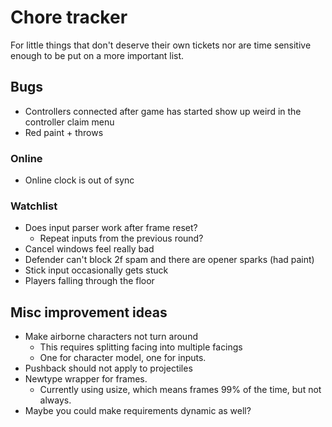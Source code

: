 # Chore tracker

For little things that don't deserve their own tickets nor are time sensitive
enough to be put on a more important list.

## Bugs

- Controllers connected after game has started show up weird in the controller claim menu
- Red paint + throws

### Online

- Online clock is out of sync

### Watchlist

- Does input parser work after frame reset?
  - Repeat inputs from the previous round?
- Cancel windows feel really bad
- Defender can't block 2f spam and there are opener sparks (had paint)
- Stick input occasionally gets stuck
- Players falling through the floor

## Misc improvement ideas

- Make airborne characters not turn around
  - This requires splitting facing into multiple facings
  - One for character model, one for inputs.
- Pushback should not apply to projectiles
- Newtype wrapper for frames.
  - Currently using usize, which means frames 99% of the time, but not always.
- Maybe you could make requirements dynamic as well?
